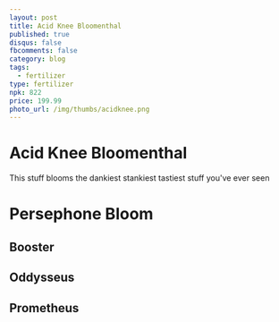 ```yaml
---
layout: post
title: Acid Knee Bloomenthal
published: true
disqus: false
fbcomments: false
category: blog
tags:
  - fertilizer
type: fertilizer
npk: 822
price: 199.99
photo_url: /img/thumbs/acidknee.png
---
```


# Acid Knee Bloomenthal

This stuff blooms the dankiest stankiest tastiest stuff you've ever seen

# Persephone Bloom 

## Booster

## Oddysseus 

## Prometheus


### 